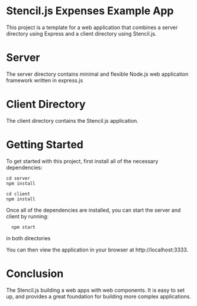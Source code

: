 # Stencil.js Expenses Example App

This project is a template for a web application that combines a server directory using Express and a client directory using Stencil.js.

# Server

The server directory contains minimal and flexible Node.js web application framework written in express.js

# Client Directory

The client directory contains the Stencil.js application.

# Getting Started

To get started with this project, first install all of the necessary dependencies:

```
cd server
npm install
```

```
cd client
npm install
```

Once all of the dependencies are installed, you can start the server and client by running:

```
  npm start
```

in both directories


You can then view the application in your browser at http://localhost:3333.

# Conclusion

The Stencil.js building a web apps with web components. It is easy to set up, and provides a great foundation for building more complex applications.
